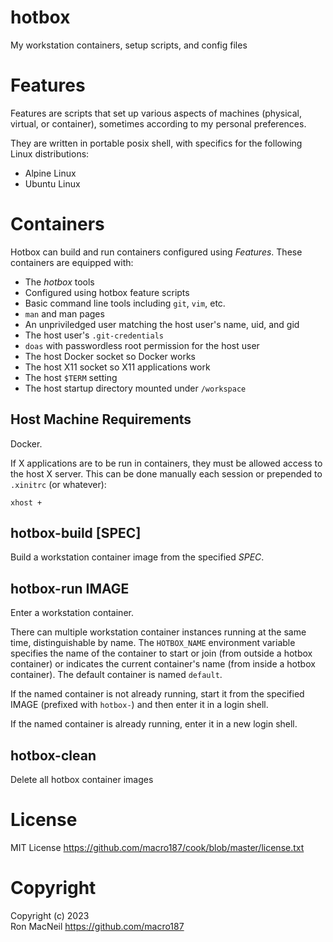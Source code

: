 hotbox
======

My workstation containers, setup scripts, and config files



Features
========

Features are scripts that set up various aspects of machines (physical, virtual,
or container), sometimes according to my personal preferences.

They are written in portable posix shell, with specifics for the following Linux
distributions:

- Alpine Linux
- Ubuntu Linux



Containers
==========

Hotbox can build and run containers configured using *Features*.  These
containers are equipped with:

- The *hotbox* tools
- Configured using hotbox feature scripts
- Basic command line tools including `git`, `vim`, etc.
- `man` and man pages
- An unpriviledged user matching the host user's name, uid, and gid
- The host user's `.git-credentials`
- `doas` with passwordless root permission for the host user
- The host Docker socket so Docker works
- The host X11 socket so X11 applications work
- The host `$TERM` setting
- The host startup directory mounted under `/workspace`


Host Machine Requirements
-------------------------

Docker.

If X applications are to be run in containers, they must be allowed access to
the host X server.  This can be done manually each session or prepended to
`.xinitrc` (or whatever):

    xhost +


hotbox-build [SPEC]
-------------------

Build a workstation container image from the specified *SPEC*.



hotbox-run IMAGE
----------------

Enter a workstation container.

There can multiple workstation container instances running at the same time,
distinguishable by name.  The `HOTBOX_NAME` environment variable specifies the
name of the container to start or join (from outside a hotbox container) or
indicates the current container's name (from inside a hotbox container).  The
default container is named `default`.

If the named container is not already running, start it from the specified IMAGE
(prefixed with `hotbox-`) and then enter it in a login shell.

If the named container is already running, enter it in a new login shell.


hotbox-clean
------------

Delete all hotbox container images



License
=======

MIT License <https://github.com/macro187/cook/blob/master/license.txt>



Copyright
=========

Copyright (c) 2023  
Ron MacNeil <https://github.com/macro187>
